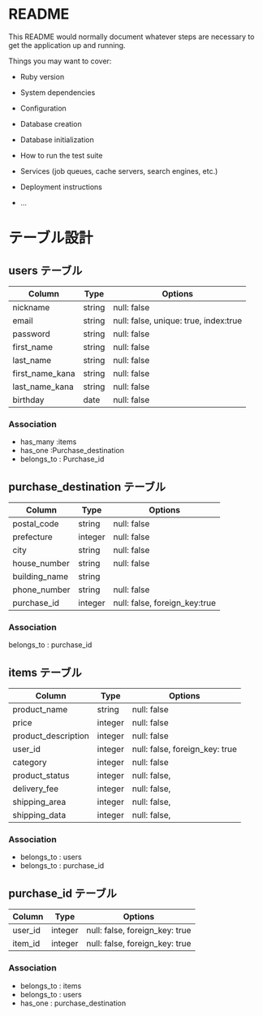 # README

This README would normally document whatever steps are necessary to get the
application up and running.

Things you may want to cover:

* Ruby version

* System dependencies

* Configuration

* Database creation

* Database initialization

* How to run the test suite

* Services (job queues, cache servers, search engines, etc.)

* Deployment instructions

* ...

# テーブル設計

## users テーブル

| Column          | Type   | Options     |
| --------------- | ------ | ----------- |
| nickname        | string | null: false |
| email           | string | null: false, unique: true, index:true |
| password        | string | null: false |
| first_name      | string | null: false |
| last_name       | string | null: false |
| first_name_kana | string | null: false |
| last_name_kana  | string | null: false |
| birthday        | date   | null: false |



### Association

- has_many :items
- has_one :Purchase_destination
- belongs_to : Purchase_id

## purchase_destination テーブル

| Column          | Type    | Options                         |
| --------------- | ------  | ------------------------------- |
| postal_code     | string  | null: false                     |
| prefecture      | integer | null: false                     |
| city            | string  | null: false                     |
| house_number    | string  | null: false                     |
| building_name   | string  |                                 |
| phone_number    | string  | null: false                     |
| purchase_id     | integer | null: false, foreign_key:true   |


### Association
belongs_to : purchase_id




## items テーブル

| Column               | Type       | Options                        |
| -------------------- | ---------- | ------------------------------ |
| product_name         | string     | null: false                    |
| price                | integer    | null: false                    |
| product_description  | integer    | null: false                    |
| user_id              | integer    | null: false, foreign_key: true |
| category             | integer    | null: false                    |
| product_status       | integer    | null: false,                   |
| delivery_fee         | integer    | null: false,                   |
| shipping_area        | integer    | null: false,                   |
| shipping_data        | integer    | null: false,                   |


### Association

- belongs_to : users
- belongs_to : purchase_id


## purchase_id テーブル

| Column         | Type    | Options                        |
| -------------- | ------- | ------------------------------ |
| user_id        | integer | null: false, foreign_key: true |
| item_id        | integer | null: false, foreign_key: true |


### Association

- belongs_to : items
- belongs_to : users
- has_one : purchase_destination